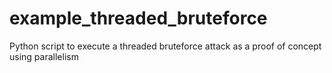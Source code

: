 # example_threaded_bruteforce
Python script to execute a threaded bruteforce attack as a proof of concept using parallelism
